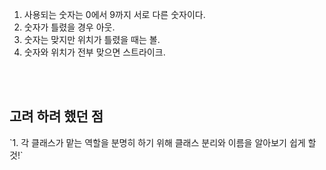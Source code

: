1. 사용되는 숫자는 0에서 9까지 서로 다른 숫자이다.<br>
2. 숫자가 틀렸을 경우 아웃.<br>
3. 숫자는 맞지만 위치가 틀렸을 때는 볼.<br>
4. 숫자와 위치가 전부 맞으면 스트라이크.<br>
<br>
<br>
<h2>고려 하려 했던 점</h2>
`1. 각 클래스가 맡는 역할을 분명히 하기 위해 클래스 분리와 이름을 알아보기 쉽게 할 것!`
